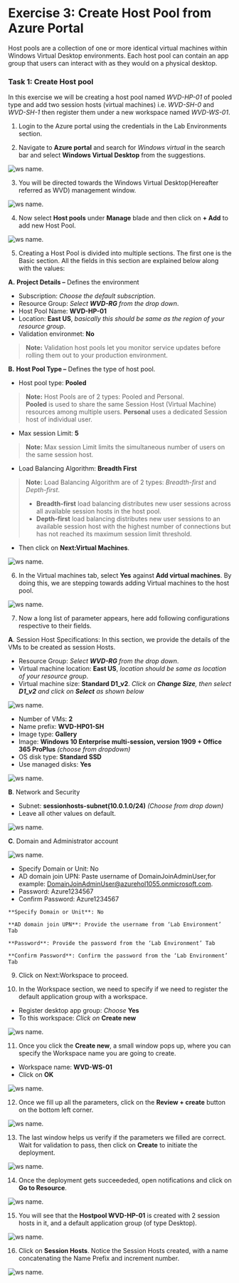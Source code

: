 # **Exercise 3: Create Host Pool from Azure Portal** 

 
 Host pools are a collection of one or more identical virtual machines within Windows Virtual Desktop environments. Each host pool can contain an app group that users can interact with as they would on a physical desktop. 
 
### **Task 1: Create Host pool**

In this exercise we will be creating a host pool named *WVD-HP-01* of pooled type and add two session hosts (virtual machines) i.e. *WVD-SH-0* and *WVD-SH-1*  then register them under a new workspace named *WVD-WS-01*.

1. Login to the Azure portal using the credentials in the Lab Environments section. 

2. Navigate to **Azure portal** and search for *Windows virtual* in the search bar and select **Windows Virtual Desktop** from the suggestions.

  ![ws name.](media/a109.png)
 

3. You will be directed towards the Windows Virtual Desktop(Hereafter referred as WVD) management window.  

  ![ws name.](media/64.png)


4. Now select **Host pools** under **Manage** blade and then click on **+ Add** to add new Host Pool.

  ![ws name.](media/z.png)


5. Creating a Host Pool is divided into multiple sections. The first one is the Basic section. All the fields in this section are explained below along with the values: 

 **A.** **Project Details –** Defines the environment 

   - Subscription: *Choose the default subscription*.
   - Resource Group: *Select **WVD-RG** from the drop down*.
   - Host Pool Name: **WVD-HP-01**
   - Location: **East US**, *basically this should be same as the region of your resource group*.      
   - Validation environmet: **No**
      
>**Note:** Validation host pools let you monitor service updates before rolling them out to your production environment.
            
 **B.** **Host Pool Type –** Defines the type of host pool. 

   - Host pool type: **Pooled** 
      
   >**Note:** Host Pools are of 2 types: Pooled and Personal.  
   > **Pooled** is used to share the same Session Host (Virtual Machine) resources among multiple users.
   > **Personal** uses a dedicated Session host of individual user.

   - Max session Limit: **5**
      
   > **Note:** Max session Limit limits the simultaneous number of users on the same session host.
     
   - Load Balancing Algorithm: **Breadth First**
      
   > **Note:** Load Balancing Algorithm are of 2 types: *Breadth-first* and *Depth-first*. 
   > - **Breadth-first** load balancing distributes new user sessions across all available session hosts in the host pool. 
   > - **Depth-first** load balancing distributes new user sessions to an available session host with the highest number of connections but has not reached its maximum session limit threshold.
     
   - Then click on **Next:Virtual Machines**.
          
  ![ws name.](media/a1.png)  

6. In the Virtual machines tab, select **Yes** against **Add virtual machines**. By doing this, we are stepping towards adding Virtual machines to the host pool. 

  ![ws name.](media/66.png)

7. Now a long list of parameter appears, here add following configurations respective to their fields. 

 **A**. Session Host Specifications: In this section, we provide the details of the VMs to be created as session Hosts.    

   - Resource Group: *Select **WVD-RG** from the drop down*.
   - Virtual machine location: **East US**, *location should be same as location of your resource group*.
   - Virtual machine size: **Standard D1_v2**. *Click on **Change Size**, then select **D1_v2** and click on **Select** as shown below*
   
  ![ws name.](media/65.png)

   - Number of VMs: **2**   
   - Name prefix: **WVD-HP01-SH** 
   - Image type: **Gallery**
   - Image: **Windows 10 Enterprise multi-session, version 1909 + Office 365 ProPlus** *(choose from dropdown)* 
   - OS disk type: **Standard SSD**
   - Use managed disks: **Yes**
   
  ![ws name.](media/a8.png)
   
   
 **B**. Network and Security 
   - Subnet: **sessionhosts-subnet(10.0.1.0/24)** *(Choose from drop down)*
   - Leave all other values on default.
 
  ![ws name.](media/11.png)
 
 **C**. Domain and Administrator account 

  ![ws name.](media/save.png)
   
   - Specify Domain or Unit: No
   - AD domain join UPN: Paste username of DomainJoinAdminUser,for example: DomainJoinAdminUser@azurehol1055.onmicrosoft.com.
   - Password: Azure1234567
   - Confirm Password: Azure1234567


    **Specify Domain or Unit**: No 

    **AD domain join UPN**: Provide the username from ‘Lab Environment’ Tab

    **Password**: Provide the password from the ‘Lab Environment’ Tab

    **Confirm Password**: Confirm the password from the ‘Lab Environment’ Tab
   
9. Click on Next:Workspace to proceed. 

10. In the Workspace section, we need to specify if we need to register the default application group with a workspace. 

   - Register desktop app group: *Choose* **Yes** 
   - To this workspace: *Click on* **Create new**

  ![ws name.](media/67.png)
   
11. Once you click the **Create new**, a small window pops up, where you can specify the Workspace name you are going to create.  

   - Workspace name: **WVD-WS-01** 
   - Click on **OK**
     
  ![ws name.](media/68.png) 

12. Once we fill up all the parameters, click on the  **Review + create** button on the bottom left corner. 

  ![ws name.](media/69.png)


13. The last window helps us verify if the parameters we filled are correct. Wait for validation to pass, then click on **Create** to initiate the deployment. 

  ![ws name.](media/70.png)


14. Once the deployment gets succeededed, open notifications and click on **Go to Resource**.  

  ![ws name.](media/71.png)

15. You will see that the **Hostpool WVD-HP-01** is created with 2 session hosts in it, and a default application group (of type Desktop).  

  ![ws name.](media/19.png)


16. Click on **Session Hosts**. Notice the Session Hosts created, with a name concatenating the Name Prefix and increment number. 


  ![ws name.](media/20.png)

